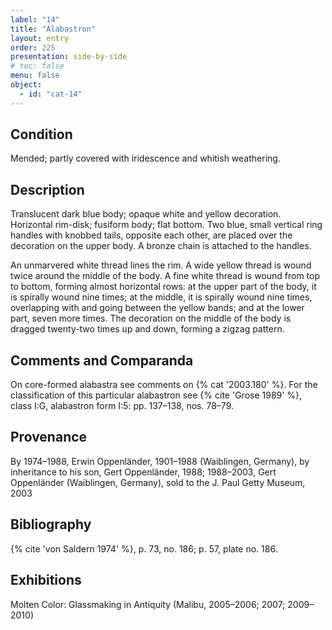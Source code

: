 ```yaml
---
label: "14"
title: "Alabastron"
layout: entry
order: 225
presentation: side-by-side
# toc: false
menu: false
object:
  - id: "cat-14"
---
```


## Condition

Mended; partly covered with iridescence and whitish weathering.

## Description

Translucent dark blue body; opaque white and yellow decoration. Horizontal rim-disk; fusiform body; flat bottom. Two blue, small vertical ring handles with knobbed tails, opposite each other, are placed over the decoration on the upper body. A bronze chain is attached to the handles.

An unmarvered white thread lines the rim. A wide yellow thread is wound twice around the middle of the body. A fine white thread is wound from top to bottom, forming almost horizontal rows: at the upper part of the body, it is spirally wound nine times; at the middle, it is spirally wound nine times, overlapping with and going between the yellow bands; and at the lower part, seven more times. The decoration on the middle of the body is dragged twenty-two times up and down, forming a zigzag pattern.

## Comments and Comparanda

On core-formed alabastra see comments on {% cat '2003.180' %}. For the classification of this particular alabastron see {% cite 'Grose 1989' %}, class I:G, alabastron form I:5: pp. 137–138, nos. 78–79.

## Provenance

By 1974–1988, Erwin Oppenländer, 1901–1988 (Waiblingen, Germany), by inheritance to his son, Gert Oppenländer, 1988; 1988–2003, Gert Oppenländer (Waiblingen, Germany), sold to the J. Paul Getty Museum, 2003

## Bibliography

{% cite 'von Saldern 1974' %}, p. 73, no. 186; p. 57, plate no. 186.

## Exhibitions

Molten Color: Glassmaking in Antiquity (Malibu, 2005–2006; 2007; 2009–2010)